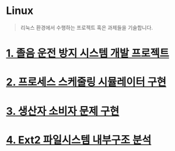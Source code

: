 Linux
=====
> 리눅스 환경에서 수행하는 프로젝트 혹은 과제들을 기술합니다.

[1. 졸음 운전 방지 시스템 개발 프로젝트](https://github.com/bumi95/Linux/tree/main/Safe_driving_project)
====================================
[2. 프로세스 스케줄링 시뮬레이터 구현](https://github.com/bumi95/Linux/tree/main/C/process_scheduling)
=================================
[3. 생산자 소비자 문제 구현](https://github.com/bumi95/Linux/tree/main/C/prod_cons_problem)
=========================
[4. Ext2 파일시스템 내부구조 분석](https://github.com/bumi95/Linux/tree/main/C/Ext2_file_system)
===========================
